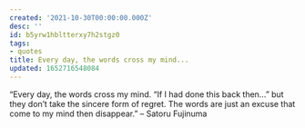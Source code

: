 ```yaml
---
created: '2021-10-30T00:00:00.000Z'
desc: ''
id: b5yrw1hbltterxy7h2stgz0
tags:
- quotes
title: Every day, the words cross my mind...
updated: 1652716548084
---
```

   
“Every day, the words cross my mind. “If I had done this back then…” but they don’t take the sincere form of regret. The words are just an excuse that come to my mind then disappear.” – Satoru Fujinuma
